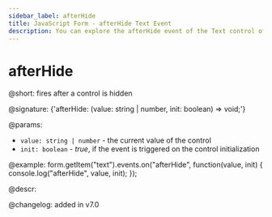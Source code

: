 ```yaml
---
sidebar_label: afterHide
title: JavaScript Form - afterHide Text Event 
description: You can explore the afterHide event of the Text control of Form in the documentation of the DHTMLX JavaScript UI library. Browse developer guides and API reference, try out code examples and live demos, and download a free 30-day evaluation version of DHTMLX Suite 7.
---
```


# afterHide

@short: fires after a control is hidden

@signature: {'afterHide: (value: string | number, init: boolean) => void;'} 

@params:
- `value: string | number` - the current value of the control
- `init: boolean` - *true*, if the event is triggered on the control initialization

@example:
form.getItem("text").events.on("afterHide", function(value, init) {
    console.log("afterHide", value, init);
});

@descr:

@changelog: added in v7.0
